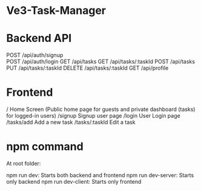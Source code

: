 # Ve3-Task-Manager

# Backend API
 POST     /api/auth/signup  
 POST     /api/auth/login
 GET      /api/tasks
 GET      /api/tasks/:taskId
 POST     /api/tasks
 PUT      /api/tasks/:taskId
 DELETE   /api/tasks/:taskId
 GET      /api/profile

 # Frontend 
 /                 Home Screen (Public home page for guests and private dashboard (tasks) for logged-in users)
 /signup           Signup user page
 /login            User Login page
 /tasks/add        Add a new task
 /tasks/:taskId    Edit a task

 # npm command
 At root folder:

npm run dev: Starts both backend and frontend
npm run dev-server: Starts only backend
npm run dev-client: Starts only frontend
